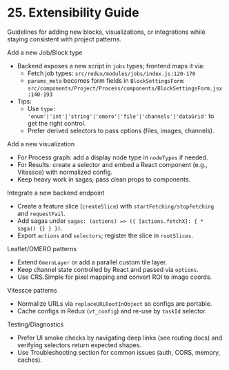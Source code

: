 # 25. Extensibility Guide

Guidelines for adding new blocks, visualizations, or integrations while staying consistent with project patterns.

Add a new Job/Block type
- Backend exposes a new script in `jobs` types; frontend maps it via:
  - Fetch job types: `src/redux/modules/jobs/index.js:120-170`
  - `params_meta` becomes form fields in `BlockSettingsForm`: `src/components/Project/Process/components/BlockSettingsForm.jsx:140-193`
- Tips:
  - Use `type: 'enum'|'int'|'string'|'omero'|'file'|'channels'|'dataGrid'` to get the right control.
  - Prefer derived selectors to pass options (files, images, channels).

Add a new visualization
- For Process graph: add a display node type in `nodeTypes` if needed.
- For Results: create a selector and embed a React component (e.g., Vitessce) with normalized config.
- Keep heavy work in sagas; pass clean props to components.

Integrate a new backend endpoint
- Create a feature slice (`createSlice`) with `startFetching/stopFetching` and `requestFail`.
- Add sagas under `sagas: (actions) => ({ [actions.fetchX]: { * saga() {} } })`.
- Export `actions` and `selectors`; register the slice in `rootSlices`.

Leaflet/OMERO patterns
- Extend `OmeroLayer` or add a parallel custom tile layer.
- Keep channel state controlled by React and passed via `options`.
- Use CRS.Simple for pixel mapping and convert ROI to image coords.

Vitessce patterns
- Normalize URLs via `replaceURLRootInObject` so configs are portable.
- Cache configs in Redux (`vt_config`) and re-use by `taskId` selector.

Testing/Diagnostics
- Prefer UI smoke checks by navigating deep links (see routing docs) and verifying selectors return expected shapes.
- Use Troubleshooting section for common issues (auth, CORS, memory, caches).

